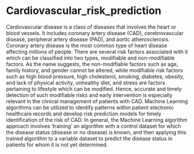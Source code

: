 # Cardiovascular_risk_prediction
Cardiovascular disease is a class of diseases that involves the heart or blood vessels. It includes coronary artery disease (CAD), cerebrovascular disease, peripheral artery disease (PAD), and
aortic atherosclerosis. Coronary artery disease is the most common type of heart disease affecting millions of people. There are several risk factors associated with it which can be classified
into two types, modifiable and non-modifiable factors. As the name suggests, the non-modifiable factors such as age, family history, and gender cannot be altered, while modifiable risk factors
such as high blood pressure, high cholesterol, smoking, diabetes, obesity, and lack of physical activity, unhealthy diet, and stress are factors pertaining to lifestyle which can be modified.
Hence, accurate and timely detection of such modifiable risks and early intervention is especially relevant in the clinical management of patients with CAD. Machine Learning algorithms can be
utilized to identify patterns within patient electronic healthcare records and develop risk prediction models for timely identification of the risk of CAD. In general, the Machine Learning algorithm
approach involves ‘training’ an algorithm with a control dataset for which the disease status (disease or no disease) is known, and then applying this trained algorithm to a variable dataset to
predict the disease status in patients for whom it is not yet determined.
